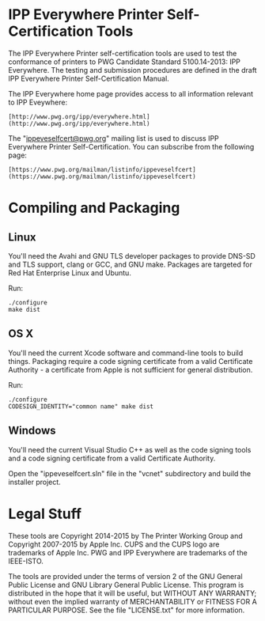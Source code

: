 # IPP Everywhere Printer Self-Certification Tools

The IPP Everywhere Printer self-certification tools are used to test the conformance of printers to PWG Candidate Standard 5100.14-2013: IPP Everywhere. The testing and submission procedures are defined in the draft IPP Everywhere Printer Self-Certification Manual.

The IPP Everywhere home page provides access to all information relevant to IPP Eveywhere:

    [http://www.pwg.org/ipp/everywhere.html](http://www.pwg.org/ipp/everywhere.html)

The "ippeveselfcert@pwg.org" mailing list is used to discuss IPP Everywhere Printer Self-Certification. You can subscribe from the following page:

    [https://www.pwg.org/mailman/listinfo/ippeveselfcert](https://www.pwg.org/mailman/listinfo/ippeveselfcert)

# Compiling and Packaging

## Linux

You'll need the Avahi and GNU TLS developer packages to provide DNS-SD and TLS support, clang or GCC, and GNU make. Packages are targeted for Red Hat Enterprise Linux and Ubuntu.

Run:

    ./configure
    make dist

## OS X

You'll need the current Xcode software and command-line tools to build things. Packaging require a code signing certificate from a valid Certificate Authority - a certificate from Apple is not sufficient for general distribution.

Run:

    ./configure
    CODESIGN_IDENTITY="common name" make dist

## Windows

You'll need the current Visual Studio C++ as well as the code signing tools and a code signing certificate from a valid Certificate Authority.

Open the "ippeveselfcert.sln" file in the "vcnet" subdirectory and build the installer project.


# Legal Stuff

These tools are Copyright 2014-2015 by The Printer Working Group and Copyright 2007-2015 by Apple Inc. CUPS and the CUPS logo are trademarks of Apple Inc.  PWG and IPP Everywhere are trademarks of the IEEE-ISTO.

The tools are provided under the terms of version 2 of the GNU General Public License and GNU Library General Public License. This program is distributed in the hope that it will be useful, but WITHOUT ANY WARRANTY; without even the implied warranty of MERCHANTABILITY or FITNESS FOR A PARTICULAR PURPOSE. See the file "LICENSE.txt" for more information.
